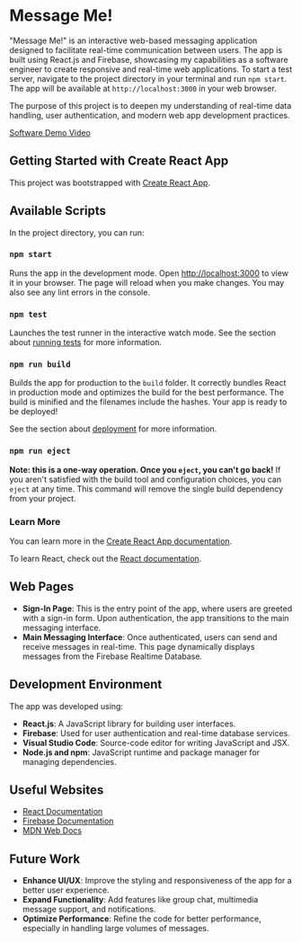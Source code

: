 # Message Me!

"Message Me!" is an interactive web-based messaging application designed to facilitate real-time communication between users. The app is built using React.js and Firebase, showcasing my capabilities as a software engineer to create responsive and real-time web applications. To start a test server, navigate to the project directory in your terminal and run `npm start`. The app will be available at `http://localhost:3000` in your web browser.

The purpose of this project is to deepen my understanding of real-time data handling, user authentication, and modern web app development practices.

[Software Demo Video](https://www.loom.com/share/4423162362754a41aa96e8f380986ff1?sid=007bf22f-1ca1-4a1d-8d87-7098df0c036b)

## Getting Started with Create React App

This project was bootstrapped with [Create React App](https://github.com/facebook/create-react-app).

## Available Scripts

In the project directory, you can run:

### `npm start`

Runs the app in the development mode. Open [http://localhost:3000](http://localhost:3000) to view it in your browser. The page will reload when you make changes. You may also see any lint errors in the console.

### `npm test`

Launches the test runner in the interactive watch mode. See the section about [running tests](https://facebook.github.io/create-react-app/docs/running-tests) for more information.

### `npm run build`

Builds the app for production to the `build` folder. It correctly bundles React in production mode and optimizes the build for the best performance. The build is minified and the filenames include the hashes. Your app is ready to be deployed!

See the section about [deployment](https://facebook.github.io/create-react-app/docs/deployment) for more information.

### `npm run eject`

**Note: this is a one-way operation. Once you `eject`, you can't go back!** If you aren't satisfied with the build tool and configuration choices, you can `eject` at any time. This command will remove the single build dependency from your project.

### Learn More

You can learn more in the [Create React App documentation](https://facebook.github.io/create-react-app/docs/getting-started).

To learn React, check out the [React documentation](https://reactjs.org/).

## Web Pages

- **Sign-In Page**: This is the entry point of the app, where users are greeted with a sign-in form. Upon authentication, the app transitions to the main messaging interface.
- **Main Messaging Interface**: Once authenticated, users can send and receive messages in real-time. This page dynamically displays messages from the Firebase Realtime Database.

## Development Environment

The app was developed using:
- **React.js**: A JavaScript library for building user interfaces.
- **Firebase**: Used for user authentication and real-time database services.
- **Visual Studio Code**: Source-code editor for writing JavaScript and JSX.
- **Node.js and npm**: JavaScript runtime and package manager for managing dependencies.

## Useful Websites

* [React Documentation](https://reactjs.org/docs/getting-started.html)
* [Firebase Documentation](https://firebase.google.com/docs)
* [MDN Web Docs](https://developer.mozilla.org/en-US/)

## Future Work

- **Enhance UI/UX**: Improve the styling and responsiveness of the app for a better user experience.
- **Expand Functionality**: Add features like group chat, multimedia message support, and notifications.
- **Optimize Performance**: Refine the code for better performance, especially in handling large volumes of messages.